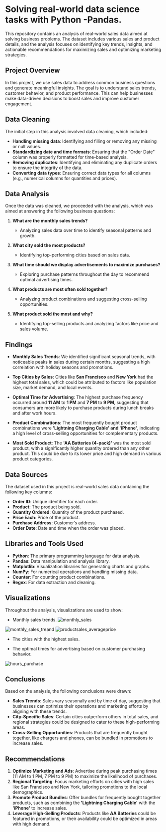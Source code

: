 # Solving real-world data science tasks with Python -Pandas.

This repository contains an analysis of real-world sales data aimed at solving business problems. The dataset includes various sales and product details, and the analysis focuses on identifying key trends, insights, and actionable recommendations for maximizing sales and optimizing marketing strategies.

## Project Overview

In this project, we use sales data to address common business questions and generate meaningful insights. The goal is to understand sales trends, customer behavior, and product performance. This can help businesses make data-driven decisions to boost sales and improve customer engagement.

## Data Cleaning

The initial step in this analysis involved data cleaning, which included:
- **Handling missing data**: Identifying and filling or removing any missing or null values.
- **Standardizing date and time formats**: Ensuring that the "Order Date" column was properly formatted for time-based analysis.
- **Removing duplicates**: Identifying and eliminating any duplicate orders to ensure the integrity of the data.
- **Converting data types**: Ensuring correct data types for all columns (e.g., numerical columns for quantities and prices).

## Data Analysis

Once the data was cleaned, we proceeded with the analysis, which was aimed at answering the following business questions:

1. **What are the monthly sales trends?**
   - Analyzing sales data over time to identify seasonal patterns and growth.
   
2. **What city sold the most products?**
   - Identifying top-performing cities based on sales data.
   
3. **What time should we display advertisements to maximize purchases?**
   - Exploring purchase patterns throughout the day to recommend optimal advertising times.
   
4. **What products are most often sold together?**
   - Analyzing product combinations and suggesting cross-selling opportunities.
   
5. **What product sold the most and why?**
   - Identifying top-selling products and analyzing factors like price and sales volume.

## Findings

- **Monthly Sales Trends**: We identified significant seasonal trends, with noticeable peaks in sales during certain months, suggesting a high correlation with holiday seasons and promotions.
  
- **Top Cities by Sales**: Cities like **San Francisco** and **New York** had the highest total sales, which could be attributed to factors like population size, market demand, and local events.

- **Optimal Time for Advertising**: The highest purchase frequency occurred around **11 AM** to **1 PM** and **7 PM** to **9 PM**, suggesting that consumers are more likely to purchase products during lunch breaks and after work hours.

- **Product Combinations**: The most frequently bought product combinations were **'Lightning Charging Cable' and 'iPhone'**, indicating a high level of cross-selling opportunities for complementary products.

- **Most Sold Product**: The **'AA Batteries (4-pack)'** was the most sold product, with a significantly higher quantity ordered than any other product. This could be due to its lower price and high demand in various product categories.


## Data Sources

The dataset used in this project is real-world sales data containing the following key columns:
- **Order ID**: Unique identifier for each order.
- **Product**: The product being sold.
- **Quantity Ordered**: Quantity of the product purchased.
- **Price Each**: Price of the product.
- **Purchase Address**: Customer’s address.
- **Order Date**: Date and time when the order was placed.

## Libraries and Tools Used

- **Python**: The primary programming language for data analysis.
- **Pandas**: Data manipulation and analysis library.
- **Matplotlib**: Visualization libraries for generating charts and graphs.
- **NumPy**: For numerical operations and handling missing data.
- **Counter**: For counting product combinations.
- **Regex**: For data extraction and cleaning.



## Visualizations

Throughout the analysis, visualizations are used to show:
- Monthly sales trends.
![monthly_sales](https://github.com/user-attachments/assets/d2793808-2e01-4280-aac2-e277549c10b2)

![monthly_sales_treand](https://github.com/user-attachments/assets/9dceb19b-0d7a-474b-86c2-8448be29f29c)
![productsales_averageprice](https://github.com/user-attachments/assets/77a8d4e2-027e-4bad-aba9-271c29b81502)


- The cities with the highest sales.


- The optimal times for advertising based on customer purchasing behavior.

![hours_purchase](https://github.com/user-attachments/assets/bf0e6eaf-6fc7-4b9c-9c4e-cc514409dd5d)



## Conclusions

Based on the analysis, the following conclusions were drawn:
- **Sales Trends**: Sales vary seasonally and by time of day, suggesting that businesses can optimize their operations and marketing efforts by aligning with these trends.
- **City-Specific Sales**: Certain cities outperform others in total sales, and regional strategies could be designed to cater to these high-performing areas.
- **Cross-Selling Opportunities**: Products that are frequently bought together, like chargers and phones, can be bundled in promotions to increase sales.

## Recommendations

1. **Optimize Marketing and Ads**: Advertise during peak purchasing times (11 AM to 1 PM, 7 PM to 9 PM) to maximize the likelihood of purchases.
2. **Regional Targeting**: Focus marketing efforts on cities with high sales like San Francisco and New York, tailoring promotions to the local demographics.
3. **Promote Product Bundles**: Offer bundles for frequently bought together products, such as combining the **'Lightning Charging Cable'** with the **'iPhone'** to increase sales.
4. **Leverage High-Selling Products**: Products like **AA Batteries** could be featured in promotions, or their availability could be optimized in areas with high demand.
